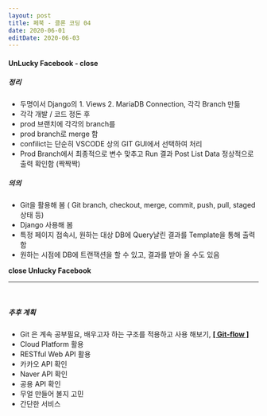 ```yaml
---
layout: post
title: 페북 - 클론 코딩 04
date: 2020-06-01
editDate: 2020-06-03
---
```


#### UnLucky Facebook - close

##### 정리
- 두명이서 Django의 1. Views  2. MariaDB Connection, 각각 Branch 만듦
- 각각 개발 / 코드 정돈 후
- prod 브랜치에 각각의 branch를 
- prod branch로 merge 함
- confilict는 단순히 VSCODE 상의 GIT GUI에서 선택하여 처리
- Prod Branch에서 최종적으로 변수 맞추고 Run 결과 Post List Data 정상적으로 출력 확인함 (짝짝짝)

##### 의의
- Git을 활용해 봄 ( Git branch, checkout, merge, commit, push, pull, staged상태 등)
- Django 사용해 봄
- 특정 페이지 접속시, 원하는 대상 DB에 Query날린 결과를 Template을 통해 출력함
- 원하는 시점에 DB에 트랜잭션을 할 수 있고, 결과를 받아 올 수도 있음


**close Unlucky Facebook**

---

<br>

##### 추후 계획
- Git 은 계속 공부필요, 배우고자 하는 구조를 적용하고 사용 해보기, [**[ Git-flow ]**](https://woowabros.github.io/experience/2017/10/30/baemin-mobile-git-branch-strategy.html)
- Cloud Platform 활용
- RESTful Web API 활용
- 카카오 API 확인
- Naver API 확인
- 공용 API 확인
- 무얼 만들어 볼지 고민
- 간단한 서비스

